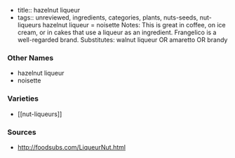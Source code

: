 - title:: hazelnut liqueur
- tags:: unreviewed, ingredients, categories, plants, nuts-seeds, nut-liqueurs
hazelnut liqueur = noisette Notes: This is great in coffee, on ice cream, or in cakes that use a liqueur as an ingredient. Frangelico is a well-regarded brand. Substitutes: walnut liqueur OR amaretto OR brandy

### Other Names

* hazelnut liqueur
* noisette

### Varieties

* [[nut-liqueurs]]

### Sources
* http://foodsubs.com/LiqueurNut.html

